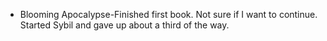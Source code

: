 - Blooming Apocalypse-Finished first book. Not sure if I want to continue. Started Sybil and gave up about a third of the way. 